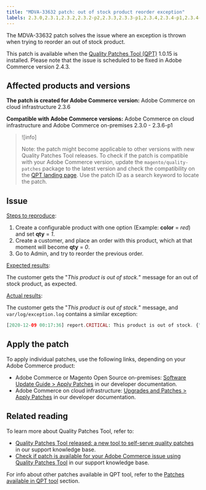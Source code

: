 ```yaml
---
title: "MDVA-33632 patch: out of stock product reorder exception"
labels: 2.3.0,2.3.1,2.3.2,2.3.2-p2,2.3.3,2.3.3-p1,2.3.4,2.3.4-p1,2.3.4-p2,2.3.5,2.3.5-p1,2.3.5-p2,2.3.6,2.3.6-p1,QPT 1.0.15,QPT patches,Magento Commerce,Magento Commerce Cloud,Quality Patches Tool,exception,out of stock,product,reorder,Adobe Commerce,cloud infrastructure,on-premises,quality patches for Adobe Commerce,Magento Open Source
---
```


The MDVA-33632 patch solves the issue where an exception is thrown when trying to reorder an out of stock product.

This patch is available when the [Quality Patches Tool (QPT)](https://devdocs.magento.com/guides/v2.4/comp-mgr/patching.html#mqp) 1.0.15 is installed. Please note that the issue is scheduled to be fixed in Adobe Commerce version 2.4.3.

## Affected products and versions

 **The patch is created for Adobe Commerce version:** Adobe Commerce on cloud infrastructure 2.3.6

 **Compatible with Adobe Commerce versions:** Adobe Commerce on cloud infrastructure and Adobe Commerce on-premises 2.3.0 - 2.3.6-p1

>![info]
>
 >Note: the patch might become applicable to other versions with new Quality Patches Tool releases. To check if the patch is compatible with your Adobe Commerce version, update the `magento/quality-patches` package to the latest version and check the compatibility on the [QPT landing page](https://devdocs.magento.com/quality-patches/tool.html#patch-grid). Use the patch ID as a search keyword to locate the patch.

## Issue

<ins>Steps to reproduce</ins>:

1. Create a configurable product with one option (Example: **color** = *red*) and set **qty** = *1*.
1. Create a customer, and place an order with this product, which at that moment will become **qty** = *0*.
1. Go to Admin, and try to reorder the previous order.

<ins>Expected results</ins>:

The customer gets the "*This product is out of stock.*" message for an out of stock product, as expected.

<ins>Actual results</ins>:

The customer gets the "*This product is out of stock.*" message, and `var/log/exception.log` contains a similar exception:

```php
[2020-12-09 00:17:36] report.CRITICAL: This product is out of stock. {"exception":"[object] (Magento\\Framework\\Exception\\LocalizedException(code: 0): This product is out of stock. at /vendor/magento/module-quote/Model/Quote.php:1711)"} []
```

## Apply the patch

To apply individual patches, use the following links, depending on your Adobe Commerce product:

* Adobe Commerce or Magento Open Source on-premises: [Software Update Guide > Apply Patches](https://devdocs.magento.com/guides/v2.4/comp-mgr/patching/mqp.html) in our developer documentation.
* Adobe Commerce on cloud infrastructure: [Upgrades and Patches > Apply Patches](https://devdocs.magento.com/cloud/project/project-patch.html) in our developer documentation.

## Related reading

To learn more about Quality Patches Tool, refer to:

* [Quality Patches Tool released: a new tool to self-serve quality patches](https://support.magento.com/hc/en-us/articles/360047139492) in our support knowledge base.
* [Check if patch is available for your Adobe Commerce issue using Quality Patches Tool](https://support.magento.com/hc/en-us/articles/360047125252) in our support knowledge base.

For info about other patches available in QPT tool, refer to the [Patches available in QPT tool](https://support.magento.com/hc/en-us/sections/360010506631-Patches-available-in-QPT-tool-) section.
